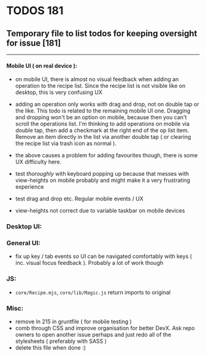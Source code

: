 # TODOS 181
## Temporary file to list todos for keeping oversight for issue [181]

---

#### Mobile UI ( on real device ):
- on mobile UI, there is almost no visual feedback when adding an operation to the recipe list. Since the recipe list is not visible like on desktop, this is very confusing UX
- adding an operation only works with drag and drop, not on double tap or the like. This todo is related to the remaining mobile UI one.
  Dragging and dropping won't be an option on mobile, because then you can't scroll the operations list. I'm thinking to add
  operations on mobile via double tap, then add a checkmark at the right end of the op list item. Remove an item directly in the list via
  another double tap ( or clearing the recipe list via trash icon as normal ).
- the above causes a problem for adding favourites though, there is some UX difficulty here.

- test *thoroughly* with keyboard popping up because that messes with view-heights on mobile probably and might make it a very frustrating experience
- test drag and drop etc. Regular mobile events / UX
- view-heights not correct due to variable taskbar on mobile devices

### Desktop UI:
### General UI:
- fix up key / tab events so UI can be navigated comfortably with keys ( inc. visual focus feedback ). Probably a lot of work though

### JS:
- `core/Recipe.mjs`, `core/lib/Magic.js` return imports to original

### Misc:
- remove ln 215 in gruntfile ( for mobile testing )
- comb through CSS and improve organisation for better DevX. Ask repo owners to open another issue perhaps and just redo all of the stylesheets ( preferably with SASS )
- delete this file when done :)

